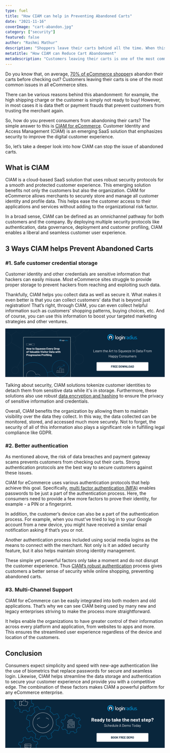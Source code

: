 ```yaml
---
type: fuel
title: "How CIAM can help in Preventing Abandoned Carts"
date: "2021-11-16"
coverImage: "cart-abandon.jpg"
category: ["security"]
featured: false
author: "Rashmi Mathur"
description: "Shoppers leave their carts behind all the time. When this happens, it usually means that they're abandoning their purchase but also that they're possibly losing interest in your brand altogether. This blog takes a deeper look into how CIAM can stop the issue of abandoned carts."
metatitle: "How CIAM can Reduce Cart Abandonment"
metadescription: "Customers leaving their carts is one of the most common issues in all eCommerce sites. Learn how CIAM can stop the issue of abandoned carts."
---
```


Do you know that, on average, [70% of eCommerce shopper](https://sleeknote.com/blog/cart-abandonment-statistics)s abandon their carts before checking out? Customers leaving their carts is one of the most common issues in all eCommerce sites.

There can be various reasons behind this abandonment: for example, the high shipping charge or the customer is simply not ready to buy! However, in most cases it is data theft or payment frauds that prevent customers from trusting the merchant again.

So, how do you prevent consumers from abandoning their carts? The simple answer to this is [CIAM for eCommerce](https://www.loginradius.com/industry-retail-and-ecommerce/). Customer Identity and Access Management (CIAM) is an emerging SaaS solution that emphasizes security to improve the digital customer experience.

So, let’s take a deeper look into how CIAM can stop the issue of abandoned carts.

## What is CIAM

CIAM is a cloud-based SaaS solution that uses robust security protocols for a smooth and protected customer experience. This emerging solution benefits not only the customers but also the organization. CIAM for eCommerce allows merchants to securely store and manage all customer identity and profile data. This helps ease the customer access to their applications and services without adding to the organizational risk factor.

In a broad sense, CIAM can be defined as an omnichannel pathway for both customers and the company. By deploying multiple security protocols like authentication, data governance, deployment and customer profiling, CIAM enables a liberal and seamless customer user experience.

## 3 Ways CIAM helps Prevent Abandoned Carts

### #1. Safe customer credential storage

Customer identity and other credentials are sensitive information that hackers can easily misuse. Most eCommerce sites struggle to provide proper storage to prevent hackers from reaching and exploiting such data.

Thankfully, CIAM helps you collect data as well as secure it. What makes it even better is that you can collect customers’ data that is beyond just registration! That’s right, through CIAM, you can even collect helpful information such as customers’ shopping patterns, buying choices, etc. And of course, you can use this information to boost your targeted marketing strategies and other ventures.

[![valuable-visitor-eb](valuable-visitor-eb.png)](https://www.loginradius.com/resource/how-to-squeeze-every-drop-of-progressive-profiling/)

Talking about security, CIAM solutions tokenize customer identities to detach them from sensitive data while it's in storage. Furthermore, these solutions also use robust [data encryption and hashing](https://www.loginradius.com/blog/async/encryption-and-hashing/) to ensure the privacy of sensitive information and credentials.

Overall, CIAM benefits the organization by allowing them to maintain visibility over the data they collect. In this way, the data collected can be monitored, stored, and accessed much more securely. Not to forget, the security of all of this information also plays a significant role in fulfilling legal compliance like GDPR.

### #2. Better authentication

As mentioned above, the risk of data breaches and payment gateway scams prevents customers from checking out their carts. Strong authentication protocols are the best way to secure customers against these issues.

CIAM for eCommerce uses various authentication protocols that help achieve this goal. Specifically, [multi factor authentication (MFA)](https://www.loginradius.com/multi-factor-authentication/) enables passwords to be just a part of the authentication process. Here, the consumers need to provide a few more factors to prove their identity, for example - a PIN or a fingerprint.

In addition, the customer’s device can also be a part of the authentication process. For example, when you must've tried to log in to your Google account from a new device, you might have received a similar email notification asking if that’s you or not.

Another authentication process included using social media logins as the means to connect with the merchant. Not only is it an added security feature, but it also helps maintain strong identity management.

These simple yet powerful factors only take a moment and do not disrupt the customer experience. Thus [CIAM’s robust authentication](https://www.loginradius.com/blog/fuel/customer-identity-drives-digital-ecommerce-success/) process gives customers a better sense of security while online shopping, preventing abandoned carts.

### #3. Multi-Channel Support

CIAM for eCommerce can be easily integrated into both modern and old applications. That’s why we can see CIAM being used by many new and legacy enterprises striving to make the process more straightforward.

It helps enable the organizations to have greater control of their information across every platform and application, from websites to apps and more. This ensures the streamlined user experience regardless of the device and location of the customers.

## Conclusion

Consumers expect simplicity and speed with new-age authentication like the use of biometrics that replace passwords for secure and seamless login. Likewise, CIAM helps streamline the data storage and authentication to secure your customer experience and provide you with a competitive edge. The combination of these factors makes CIAM a powerful platform for any eCommerce enterprise.

[![book-a-demo-loginradius](book-a-demo-loginradius.png)](https://www.loginradius.com/book-a-demo/)
